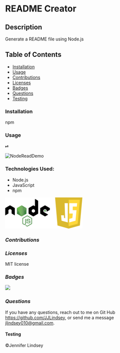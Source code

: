 # README Creator

## **Description**
Generate a README file using Node.js

## **Table of Contents**
* [Installation](#installation)
* [Usage](#usage)
* [Contributions](#contributions)
* [Licenses](#licenses)
* [Badges](#Badges)
* [Questions](#questions)
* [Testing](#testing)

### **Installation**
npm

### **Usage**
⏯

![NodeReadDemo](https://user-images.githubusercontent.com/12735296/121817664-545c9f80-cc48-11eb-9a3a-64a203f89b36.gif)


### **Technologies Used:**
* Node.js
* JavaScript
* npm

<img src="./assets/NodeJS.png" height=100>


### *Contributions*


### *Licenses*
MIT license


### *Badges*
<img src="https://img.shields.io/badge/MIT-license-brightgreen">

### *Questions*
If you have any questions, reach out to me on Git Hub https://github.com/JJLindsey, or send me a message jlindsey010@gmail.com.



#### Testing


©Jennifer Lindsey
